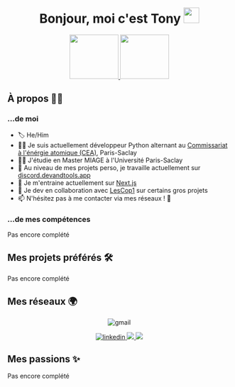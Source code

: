 <h1 align="center">Bonjour, moi c'est Tony <img src="https://media.giphy.com/media/hvRJCLFzcasrR4ia7z/giphy.gif" width="35"></h1>

<p align="center">
  <a href="https://www.cea.fr/">
    <img src="https://upload.wikimedia.org/wikipedia/commons/thumb/9/91/CEA_logo_nouveau.svg/1255px-CEA_logo_nouveau.svg.png" width=110 height=100>
  </a>
  <a href="https://instn.cea.fr/">
    <img src="https://www.ifp-school.com/sites/ifp-school.com/files/telechargements/images/partenaires/INSTN_logo.jpg" width=110 height=100>
  </a>
</p>

<h2>À propos 🙋‍♂️</h2>

<h3>...de moi</h3>

- 🏷️ He/Him
- 👨‍💼 Je suis actuellement développeur Python alternant au [Commissariat à l'énérgie atomique (CEA)](https://www.cea.fr/), Paris-Saclay
- 👨‍🎓 J'étudie en Master MIAGE à l'Université Paris-Saclay
- 🔭 Au niveau de mes projets perso, je travaille actuellement sur [discord.devandtools.app](https://discord.devandtools.app)
- 🌱 Je m'entraine actuellement sur [Next.js](https://nextjs.org)
- 👯 Je dev en collaboration avec [LesCop1](https://github.com/Les-Cop1) sur certains gros projets
- 📫 N'hésitez pas à me contacter via mes réseaux ! 📨

<h3>...de mes compétences</h3>

Pas encore complété



<h2>Mes projets préférés 🛠️</h2>

Pas encore complété



<h2>Mes réseaux 🌍</h2>

<p align="center">
  <img src="https://img.shields.io/badge/tonybionda.univ@gmail.com-32a350?style=for-the-badge&logo=gmail&labelColor=f3b604" alt="gmail">
</p>

<p align="center">
  <a href="https://www.linkedin.com/in/tonybionda/">
    <img src="https://img.shields.io/badge/LinkedIn-0a66c2?style=for-the-badge&logo=linkedin&labelColor=0a66c2" alt="linkedin">
  </a>
  <a href="">
    <img src="https://img.shields.io/badge/Discord-1c1b29?style=for-the-badge&logo=discord&labelColor=1c1b29">
  </a>
  <a href="">
    <img src="https://img.shields.io/badge/Twitter-1da1f2?style=for-the-badge&logo=twitter&labelColor=1da1f2&logoColor=white">
  </a>
</p>

<h2>Mes passions ✨</h2>

Pas encore complété


<!--
[![typewriter](https://readme-typing-svg.herokuapp.com?font=fira+code&color=F7F1ED&vCenter=true&multiline=true&width=450&height=100&lines=const+test+%3D+(a%2Cb)+%3D%3E+%7B;%20return+a+%2B+b;%7D)](https://git.io/typing-svg)
-->
